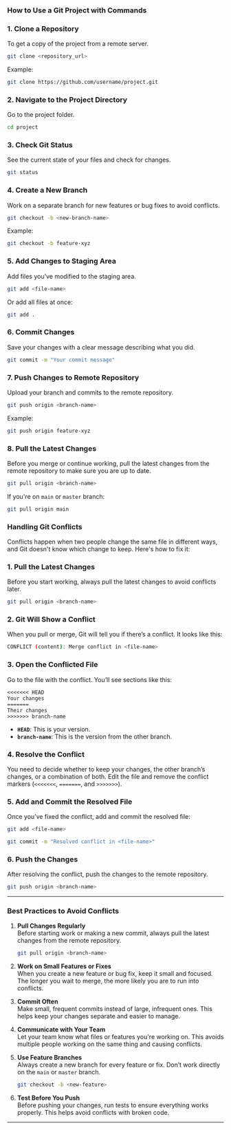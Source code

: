### **How to Use a Git Project with Commands**

### 1. **Clone a Repository**
To get a copy of the project from a remote server.

```bash
git clone <repository_url>
```
Example:
```bash
git clone https://github.com/username/project.git
```

### 2. **Navigate to the Project Directory**
Go to the project folder.


```bash
cd project
```

### 3. **Check Git Status**
See the current state of your files and check for changes.

```bash
git status
```

### 4. **Create a New Branch**
Work on a separate branch for new features or bug fixes to avoid conflicts.

```bash
git checkout -b <new-branch-name>
```
Example:
```bash
git checkout -b feature-xyz
```

### 5. **Add Changes to Staging Area**
Add files you’ve modified to the staging area.

```bash
git add <file-name>
```
Or add all files at once:

```bash
git add .
```

### 6. **Commit Changes**
Save your changes with a clear message describing what you did.

```bash
git commit -m "Your commit message"
```

### 7. **Push Changes to Remote Repository**
Upload your branch and commits to the remote repository.

```bash
git push origin <branch-name>
```
Example:
```bash
git push origin feature-xyz
```

### 8. **Pull the Latest Changes**
Before you merge or continue working, pull the latest changes from the remote repository to make sure you are up to date.

```bash
git pull origin <branch-name>
```
If you're on `main` or `master` branch:
```bash
git pull origin main
```


### **Handling Git Conflicts**

Conflicts happen when two people change the same file in different ways, and Git doesn't know which change to keep. Here's how to fix it:

### 1. **Pull the Latest Changes**

Before you start working, always pull the latest changes to avoid conflicts later.

```bash
git pull origin <branch-name>
```

### 2. **Git Will Show a Conflict**

When you pull or merge, Git will tell you if there’s a conflict. It looks like this:

```bash
CONFLICT (content): Merge conflict in <file-name>
```

### 3. **Open the Conflicted File**

Go to the file with the conflict. You’ll see sections like this:

```plaintext
<<<<<<< HEAD
Your changes
=======
Their changes
>>>>>>> branch-name
```

- **`HEAD`**: This is your version.
- **`branch-name`**: This is the version from the other branch.

### 4. **Resolve the Conflict**

You need to decide whether to keep your changes, the other branch’s changes, or a combination of both. Edit the file and remove the conflict markers (`<<<<<<<`, `=======`, and `>>>>>>>`).

### 5. **Add and Commit the Resolved File**

Once you’ve fixed the conflict, add and commit the resolved file:

```bash
git add <file-name>
```

```bash
git commit -m "Resolved conflict in <file-name>"
```

### 6. **Push the Changes**

After resolving the conflict, push the changes to the remote repository.

```bash
git push origin <branch-name>
```

---

### **Best Practices to Avoid Conflicts**

1. **Pull Changes Regularly**  
   Before starting work or making a new commit, always pull the latest changes from the remote repository.

   ```bash
   git pull origin <branch-name>
   ```

2. **Work on Small Features or Fixes**  
   When you create a new feature or bug fix, keep it small and focused. The longer you wait to merge, the more likely you are to run into conflicts.

3. **Commit Often**  
   Make small, frequent commits instead of large, infrequent ones. This helps keep your changes separate and easier to manage.

4. **Communicate with Your Team**  
   Let your team know what files or features you're working on. This avoids multiple people working on the same thing and causing conflicts.

5. **Use Feature Branches**  
   Always create a new branch for every feature or fix. Don’t work directly on the `main` or `master` branch.

   ```bash
   git checkout -b <new-feature>
   ```

6. **Test Before You Push**  
   Before pushing your changes, run tests to ensure everything works properly. This helps avoid conflicts with broken code.

---